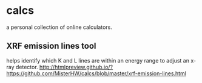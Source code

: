 # calcs
a personal collection of online calculators.

## XRF emission lines tool
helps identify which K and L lines are within an energy range to adjust an x-ray detector.
http://htmlpreview.github.io/?https://github.com/MisterHW/calcs/blob/master/xrf-emission-lines.html
